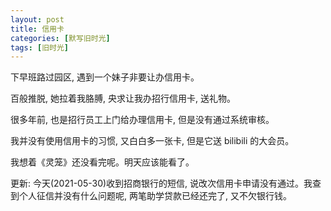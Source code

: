 ```yaml
---
layout: post
title: 信用卡
categories: [默写旧时光]
tags: [旧时光]
---
```


下早班路过园区, 遇到一个妹子非要让办信用卡。

百般推脱, 她拉着我胳膊, 央求让我办招行信用卡, 送礼物。

很多年前, 也是招行员工上门给办理信用卡, 但是没有通过系统审核。

我并没有使用信用卡的习惯, 又白白多一张卡, 但是它送 bilibili 的大会员。

我想着《灵笼》还没看完呢。明天应该能看了。

更新: 今天(2021-05-30)收到招商银行的短信, 说改次信用卡申请没有通过。我查到个人征信并没有什么问题呢, 两笔助学贷款已经还完了, 又不欠银行钱。